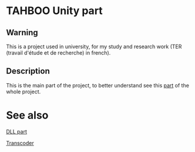 # TAHBOO Unity part

## Warning

This is a project used in university, for my study and research work (TER (travail d'étude et de recherche) in french).

## Description
This is the main part of the project, to better understand see this [part](https://github.com/Pcornat/TAHBOO_HumanAnimation) of the whole project.

# See also
[DLL part](https://github.com/Pcornat/TAHBOO_HumanAnimation)

[Transcoder](https://github.com/Zicrom08/Tahboo)